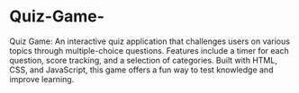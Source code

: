 # Quiz-Game-
Quiz Game: An interactive quiz application that challenges users on various topics through multiple-choice questions. Features include a timer for each question, score tracking, and a selection of categories. Built with HTML, CSS, and JavaScript, this game offers a fun way to test knowledge and improve learning.
